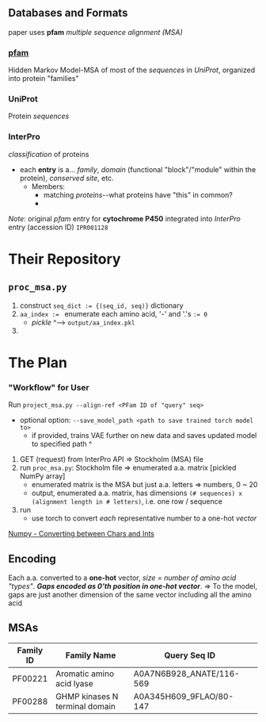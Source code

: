 ## Databases and Formats
paper uses **pfam** *multiple sequence alignment (MSA)*
### [pfam](https://youtu.be/xeBN8HPlkpE)
Hidden Markov Model-MSA of most of the *sequences* in *UniProt*, organized into protein "families"
### UniProt
Protein *sequences*
### InterPro
*classification* of proteins
- each **entry** is a... *family*, *domain* (functional "block"/"module" within the protein), *conserved site*, etc.
	- Members:
		- matching *proteins*--what proteins have "this" in common?
		- 

*Note*: original *pfam* entry for **cytochrome P450** integrated into *InterPro* entry (accession ID) `IPR001128`

# Their Repository
## `proc_msa.py`
1. construct `seq_dict := {(seq_id, seq)}` dictionary
2. `aa_index := ` enumerate each amino acid, '-' and '.'s `:= 0`
	- *pickle* ^--> `output/aa_index.pkl`
3. 

# The Plan
### "Workflow" for User
Run `project_msa.py --align-ref <PFam ID of "query" seq>` 
- optional option: `--save_model_path <path to save trained torch model to>`
	- if provided, trains VAE further on new data and saves updated model to specified path
^
1. GET (request) from InterPro API => Stockholm (MSA) file
2. run `proc_msa.py`: Stockholm file => enumerated a.a. matrix [pickled NumPy array]
	- enumerated matrix is the MSA but just a.a. letters => numbers, 0 ~ 20
	- output, enumerated a.a. matrix, has dimensions `(# sequences) x (alignment length in # letters)`, i.e. one row / sequence
3. run 
	- use torch to convert *each* representative number to a one-hot *vector*


[Numpy - Converting between Chars and Ints](https://gist.github.com/tkf/2276773)

## Encoding
Each a.a. converted to a **one-hot** vector, *size = number of amino acid "types"*.
***Gaps encoded as 0'th position in one-hot vector***.
=> To the model, gaps are just another dimension of the same vector including all the amino acid

## MSAs
| Family ID | Family Name                    | Query Seq ID             |     |
| --------- | ------------------------------ | ------------------------ | --- |
| PF00221   | Aromatic amino acid lyase      | A0A7N6B928_ANATE/116-569 |     |
| PF00288   | GHMP kinases N terminal domain | A0A345H609_9FLAO/80-147  |     |
